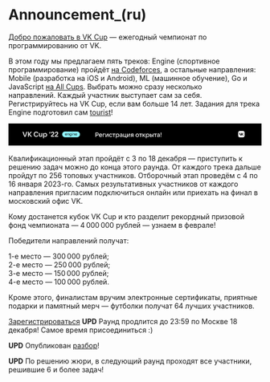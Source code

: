 # Announcement_(ru)

[Добро пожаловать в VK Cup](https://codeforces.com/vkcup2022) — ежегодный чемпионат по программированию от VK. 

В этом году мы предлагаем пять треков: Engine (спортивное программирование) пройдёт [на Codeforces](https://codeforces.com/vkcup2022), а остальные направления: Mobile (разработка на iOS и Android), ML (машинное обучение), Go и JavaScript [на All Cups](https://codeforces.com/https://cups.online/ru/contests/VKCup2022). Выбрать можно сразу несколько направлений. Каждый участник выступает сам за себя. Регистрируйтесь на VK Cup, если вам больше 14 лет. Задания для трека Engine подготовил сам [tourist](https://codeforces.com/profile/tourist "Легендарный гроссмейстер tourist")!

![ ](images/657995f7d98d6eb046d5190b541ae07bdcd5087a.png)

Квалификационный этап пройдёт с 3 по 18 декабря — приступить к решению задач можно до конца этого раунда. От каждого трека дальше пройдут по 256 топовых участников. Отборочный этап проведём с 4 по 16 января 2023-го. Самых результативных участников от каждого направления пригласим подключиться онлайн или приехать на финал в московский офис VK.

Кому достанется кубок VK Cup и кто разделит рекордный призовой фонд чемпионата — 4 000 000 рублей — узнаем в феврале!

Победители направлений получат:

1-е место — 300 000 рублей;  
2-е место — 250 000 рублей;  
3-е место — 150 000 рублей;  
4-е место — 100 000 рублей. 

Кроме этого, финалистам вручим электронные сертификаты, приятные подарки и памятный мерч — футболки получат 64 лучших участников.

  [Зарегистрироваться](https://codeforces.com/userForm/51390c106442176bbe864d651312d) **UPD** Раунд продлится до 23:59 по Москве 18 декабря! Самое время присоединиться :)

**UPD** Опубликован [разбор](https://codeforces.com/blog/entry/110383)!

**UPD** По решению жюри, в следующий раунд проходят все участники, решившие 6 и более задач! 

